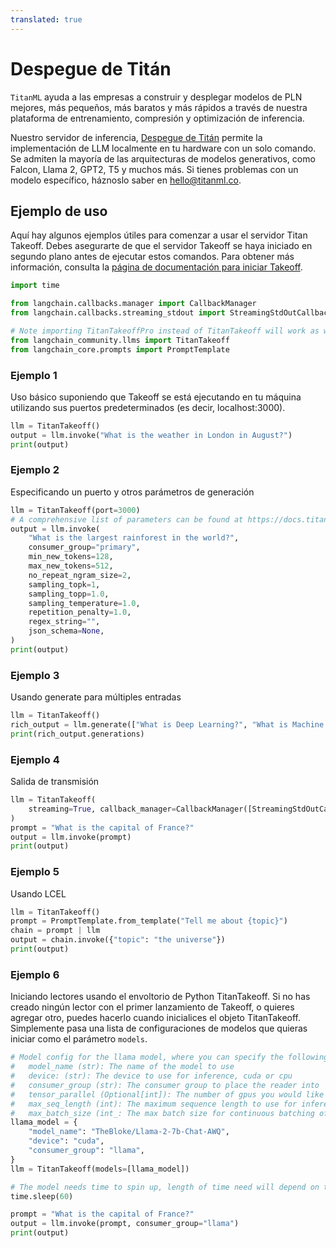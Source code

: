 ```yaml
---
translated: true
---
```


# Despegue de Titán

`TitanML` ayuda a las empresas a construir y desplegar modelos de PLN mejores, más pequeños, más baratos y más rápidos a través de nuestra plataforma de entrenamiento, compresión y optimización de inferencia.

Nuestro servidor de inferencia, [Despegue de Titán](https://docs.titanml.co/docs/intro) permite la implementación de LLM localmente en tu hardware con un solo comando. Se admiten la mayoría de las arquitecturas de modelos generativos, como Falcon, Llama 2, GPT2, T5 y muchos más. Si tienes problemas con un modelo específico, háznoslo saber en hello@titanml.co.

## Ejemplo de uso

Aquí hay algunos ejemplos útiles para comenzar a usar el servidor Titan Takeoff. Debes asegurarte de que el servidor Takeoff se haya iniciado en segundo plano antes de ejecutar estos comandos. Para obtener más información, consulta la [página de documentación para iniciar Takeoff](https://docs.titanml.co/docs/Docs/launching/).

```python
import time

from langchain.callbacks.manager import CallbackManager
from langchain.callbacks.streaming_stdout import StreamingStdOutCallbackHandler

# Note importing TitanTakeoffPro instead of TitanTakeoff will work as well both use same object under the hood
from langchain_community.llms import TitanTakeoff
from langchain_core.prompts import PromptTemplate
```

### Ejemplo 1

Uso básico suponiendo que Takeoff se está ejecutando en tu máquina utilizando sus puertos predeterminados (es decir, localhost:3000).

```python
llm = TitanTakeoff()
output = llm.invoke("What is the weather in London in August?")
print(output)
```

### Ejemplo 2

Especificando un puerto y otros parámetros de generación

```python
llm = TitanTakeoff(port=3000)
# A comprehensive list of parameters can be found at https://docs.titanml.co/docs/next/apis/Takeoff%20inference_REST_API/generate#request
output = llm.invoke(
    "What is the largest rainforest in the world?",
    consumer_group="primary",
    min_new_tokens=128,
    max_new_tokens=512,
    no_repeat_ngram_size=2,
    sampling_topk=1,
    sampling_topp=1.0,
    sampling_temperature=1.0,
    repetition_penalty=1.0,
    regex_string="",
    json_schema=None,
)
print(output)
```

### Ejemplo 3

Usando generate para múltiples entradas

```python
llm = TitanTakeoff()
rich_output = llm.generate(["What is Deep Learning?", "What is Machine Learning?"])
print(rich_output.generations)
```

### Ejemplo 4

Salida de transmisión

```python
llm = TitanTakeoff(
    streaming=True, callback_manager=CallbackManager([StreamingStdOutCallbackHandler()])
)
prompt = "What is the capital of France?"
output = llm.invoke(prompt)
print(output)
```

### Ejemplo 5

Usando LCEL

```python
llm = TitanTakeoff()
prompt = PromptTemplate.from_template("Tell me about {topic}")
chain = prompt | llm
output = chain.invoke({"topic": "the universe"})
print(output)
```

### Ejemplo 6

Iniciando lectores usando el envoltorio de Python TitanTakeoff. Si no has creado ningún lector con el primer lanzamiento de Takeoff, o quieres agregar otro, puedes hacerlo cuando inicialices el objeto TitanTakeoff. Simplemente pasa una lista de configuraciones de modelos que quieras iniciar como el parámetro `models`.

```python
# Model config for the llama model, where you can specify the following parameters:
#   model_name (str): The name of the model to use
#   device: (str): The device to use for inference, cuda or cpu
#   consumer_group (str): The consumer group to place the reader into
#   tensor_parallel (Optional[int]): The number of gpus you would like your model to be split across
#   max_seq_length (int): The maximum sequence length to use for inference, defaults to 512
#   max_batch_size (int_: The max batch size for continuous batching of requests
llama_model = {
    "model_name": "TheBloke/Llama-2-7b-Chat-AWQ",
    "device": "cuda",
    "consumer_group": "llama",
}
llm = TitanTakeoff(models=[llama_model])

# The model needs time to spin up, length of time need will depend on the size of model and your network connection speed
time.sleep(60)

prompt = "What is the capital of France?"
output = llm.invoke(prompt, consumer_group="llama")
print(output)
```
